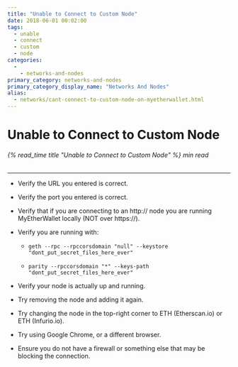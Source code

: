 ```yaml
---
title: "Unable to Connect to Custom Node"
date: 2018-06-01 00:02:00
tags:
  - unable
  - connect
  - custom
  - node
categories:
  - 
    - networks-and-nodes
primary_category: networks-and-nodes
primary_category_display_name: "Networks And Nodes"
alias:
  - networks/cant-connect-to-custom-node-on-myetherwallet.html
---
```


# **Unable to Connect to Custom Node**

###### {% read_time title "Unable to Connect to Custom Node" %} min read

* * *

* Verify the URL you entered is correct.

* Verify the port you entered is correct.

* Verify that if you are connecting to an http:// node you are running MyEtherWallet locally (NOT over https://).

* Verify you are running with:
    
    * `geth --rpc --rpccorsdomain "null" --keystore "dont_put_secret_files_here_ever"`
    
    * `parity --rpccorsdomain "*" --keys-path "dont_put_secret_files_here_ever"`

* Verify your node is actually up and running.

* Try removing the node and adding it again.

* Try changing the node in the top-right corner to ETH (Etherscan.io) or ETH (Infurio.io).

* Try using Google Chrome, or a different browser.

* Ensure you do not have a firewall or something else that may be blocking the connection.